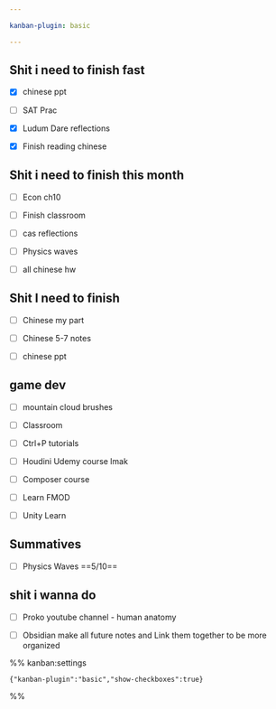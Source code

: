 ```yaml
---

kanban-plugin: basic

---
```


## Shit i need to finish fast

- [x] chinese ppt
- [ ] SAT Prac
- [x] Ludum Dare reflections<br>
- [x] Finish reading chinese


## Shit i need to finish this month

- [ ] Econ ch10
- [ ] Finish classroom
- [ ] cas reflections
- [ ] Physics waves
- [ ] all chinese hw


## Shit I need to finish

- [ ] Chinese my part
- [ ] Chinese 5-7 notes
- [ ] chinese ppt


## game dev

- [ ] mountain cloud brushes
- [ ] Classroom
- [ ] Ctrl+P tutorials
- [ ] Houdini Udemy course lmak
- [ ] Composer course
- [ ] Learn FMOD
- [ ] Unity Learn


## Summatives

- [ ] Physics Waves ==5/10==


## shit i wanna do

- [ ] Proko youtube channel - human anatomy
- [ ] Obsidian make all future notes and Link them together to be more organized




%% kanban:settings
```
{"kanban-plugin":"basic","show-checkboxes":true}
```
%%